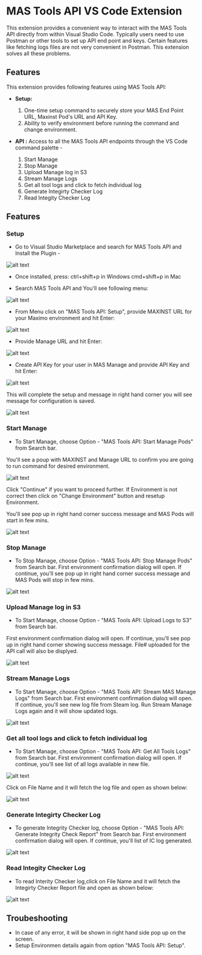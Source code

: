 # MAS Tools API VS Code Extension

This extension provides a convenient way to interact with the MAS Tools API directly from within Visual Studio Code. Typically users need to use Postman or other tools to set up API end point and keys. Certain features like fetching logs files are not very convenient in Postman. This extension solves all these problems.

## Features

This extension provides following features using MAS Tools API:

*   **Setup:**
    1. One-time setup command to securely store your MAS End Point URL, Maxinst Pod's URL and API Key.
    2. Ability to verify environment before running the command and change environment.
       
*   **API :** Access to all the MAS Tools API endpoints through the VS Code command palette -

    1. Start Manage
    2. Stop Manage
    3. Upload Manage log in S3
    4. Stream Manage Logs
    5. Get all tool logs and click to fetch individual log
    6. Generate Integirty Checker Log
    7. Read Integity Checker Log

## Features

### Setup

*  Go to Visual Studio Marketplace and search for MAS Tools API and Install the Plugin -

![alt text](images/image.png)

*  Once installed, press:
    ctrl+shift+p in Windows
    cmd+shift+p in Mac

*  Search MAS Tools API and You'll see following menu:

![alt text](images/image-1.png)

*  From Menu click on "MAS Tools API: Setup", provide MAXINST URL for your Maximo environment and hit Enter:

![alt text](images/image-8.png)

*  Provide Manage URL and hit Enter:

![alt text](images/image-6.png)

* Create API Key for your user in MAS Manage and provide API Key and hit Enter:

![alt text](images/image-7.png)

This will complete the setup and message in right hand corner you will see message for configuration is saved.

![alt text](images/image-setup.png)

### Start Manage

* To Start Manage, choose Option - "MAS Tools API: Start Manage Pods" from Search bar.

You'll see a poup with MAXINST and Manage URL to confirm you are going to run command for desired environment.

![alt text](images/image-change.png)

Click "Continue" if you want to proceed further.
If Environment is not correct then click on "Change Environment" button and resetup Environment.

You'll see pop up in right hand corner success message and MAS Pods will start in few mins.

![alt text](images/image-startmanage.png)

### Stop Manage

* To Stop Manage, choose Option - "MAS Tools API: Stop Manage Pods"  from Search bar.
First environment confirmation dialog will open. If continue, you'll see pop up in right hand corner success message and MAS Pods will stop in few mins.

![alt text](images/image-stopmanage.png)

### Upload Manage log in S3

* To Start Manage, choose Option - "MAS Tools API: Upload Logs to S3" from Search bar.

First environment confirmation dialog will open. If continue, you'll see pop up in right hand corner showing success message. File# uploaded for the API call will also be displyed.

![alt text](images/image-upload.png)

### Stream Manage Logs

* To Start Manage, choose Option - "MAS Tools API: Stream MAS Manage Logs" from Search bar.
First environment confirmation dialog will open. If continue, you'll see new log file from Steam log.
Run Stream Manage Logs again and it will show updated logs.

![alt text](images/image-stream.png)

### Get all tool logs and click to fetch individual log

* To Start Manage, choose Option - "MAS Tools API: Get All Tools Logs" from Search bar.
First environment confirmation dialog will open. If continue, you'll see list of all logs available in new file.

![alt text](images/image-alltools.png)

Click on File Name and it will fetch the log file and open as shown below:

![alt text](images/image-toolfile.png)

### Generate Integirty Checker Log

* To generate Integrity Checker log, choose Option - "MAS Tools API: Generate Integrity Check Report" from Search bar.
First environment confirmation dialog will open. If continue, you'll list of IC log generated.

![alt text](images/image-genic.png)


### Read Integity Checker Log

* To read Interity Checker log,click on File Name and it will fetch the Integirty Checker Report file and open as shown below:

![alt text](images/image-iclog.png)


## Troubeshooting

* In case of any error, it will be shown in right hand side pop up on the screen.
* Setup Environmen details again from option "MAS Tools API: Setup".


